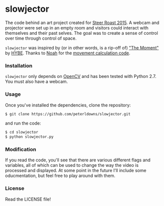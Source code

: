 # slowjector
The code behind an art project created for [Steer Roast
2015](http://web.mit.edu/senior-house/www/steerroast.html). A webcam and
projector were set up in an empty room and visitors could interact with
themselves and their past selves. The goal was to create a sense of control
over time through control of space.

`slowjector` was inspired by (or in other words, is a rip-off of) ["The
Moment"](https://vimeo.com/119838128) by [HYBE](http://www.hybe.org/). Thanks
to [Noah](http://noah.org) for the [movement calculation
code](http://noah.org/wiki/movement.py).


### Installation
`slowjector` only depends on [OpenCV](http://opencv.org/) and has been tested
with Python 2.7. You must also have a webcam.


### Usage
Once you've installed the dependencies, clone the repository:

```bash
$ git clone https://github.com/peterldowns/slowjector.git
```

and run the code:

```bash
$ cd slowjector
$ python slowjector.py
```


### Modification
If you read the code, you'll see that there are various different flags and
variables, all of which can be used to change the way the video is processed
and displayed. At some point in the future I'll include some oducmentation, but
feel free to play around with them.


### License
Read the LICENSE file!

